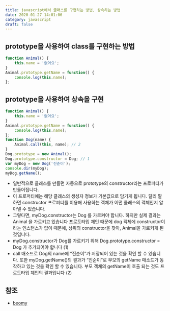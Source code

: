 ```yaml
---
title: javascript에서 클래스를 구현하는 방법, 상속하는 방법
date: 2020-01-27 14:01:06
category: javascript
draft: false
---
```


## prototype을 사용하여 class를 구현하는 방법

```javascript
function Animal() {
	this.name = '없어요';
}
Animal.prototype.getName = function() {
	console.log(this.name);
};
```

## prototype을 사용하여 상속을 구현

```javascript
function Animal() {
	this.name = '없어요';
}
Animal.prototype.getName = function() {
	console.log(this.name);
};
function Dog(name) {
	Animal.call(this, name); // 2
}
Dog.prototype = new Animal();
Dog.prototype.constructor = Dog; // 1
var myDog = new Dog('진순이');
console.dir(myDog);
myDog.getName();
```

- 일반적으로 클래스를 만들면 자동으로 prototype의 constructor라는 프로퍼티가 만들어집니다.
- 이 프로퍼티에는 해당 클래스의 생성자 정보가 기본값으로 담기게 됩니다. 달리 말하면 constructor 프로퍼티를 이용해 사용하는 객체가 어떤 클래스의 객체인지 알아낼 수 있습니다.
- 그렇다면, myDog.constructor는 Dog 를 가르켜야 합니다. 하지만 실제 결과는 Animal 을 가르키고 있습니다 프로토타입 체인 때문에 dog 객체에 constructor이라는 인스턴스가 없이 때문에, 상위의 constructor을 찾아, Animal을 가르키게 된 것입니다.
- myDog.constructor가 Dog를 가르키기 위해 Dog.prototype.constructor = Dog 가 추가되어야 합니다 (1)
- call 매소드로 Dog의 name에 “진순이”가 저장되어 있는 것을 확인 할 수 있습니다. 또한 myDog.getName()의 결과가 “진순이”로 부모의 getName 매소드가 동작하고 있는 것을 확인 할 수 있습니다. 부모 객체의 getName이 호출 되는 것도 프로토타입 체인의 결과입니다 (2)

## 참조

- [beomy](https://beomy.tistory.com/3)
